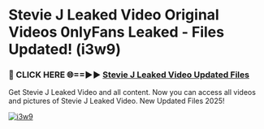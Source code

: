 # Stevie J Leaked Video Original Videos 0nlyFans Leaked - Files Updated! (i3w9)

<h3>🔴 CLICK HERE 🌐==►► <a href="https://tinyurl.com/2wckxsce" rel="nofollow">Stevie J Leaked Video Updated Files</a></h3>

Get Stevie J Leaked Video and all content. Now you can access all videos and pictures of Stevie J Leaked Video. New Updated Files 2025!

[![i3w9](https://i.imgur.com/AFduVYN.gif)](https://tinyurl.com/2wckxsce)
